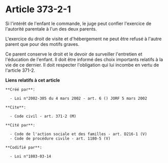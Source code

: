 # Article 373-2-1

Si l'intérêt de l'enfant le commande, le juge peut confier l'exercice de l'autorité parentale à l'un des deux parents.

L'exercice du droit de visite et d'hébergement ne peut être refusé à l'autre parent que pour des motifs graves.

Ce parent conserve le droit et le devoir de surveiller l'entretien et l'éducation de l'enfant. Il doit être informé des choix
importants relatifs à la vie de ce dernier. Il doit respecter l'obligation qui lui incombe en vertu de l'article 371-2.

**Liens relatifs à cet article**

	**Créé par**:

	  - Loi n°2002-305 du 4 mars 2002 - art. 6 () JORF 5 mars 2002

	**Cite**:

	  - Code civil - art. 371-2 (M)

	**Cité par**:

	  - Code de l'action sociale et des familles - art. D216-1 (V)
	  - Code de procédure civile - art. 1180-5 (V)

	**Codifié par**:

	  - Loi n°1803-03-14
